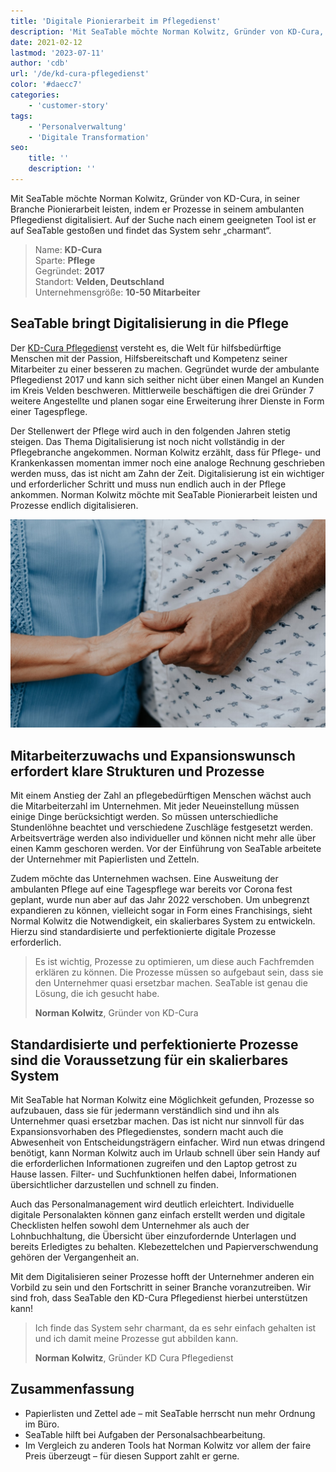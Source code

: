```yaml
---
title: 'Digitale Pionierarbeit im Pflegedienst'
description: 'Mit SeaTable möchte Norman Kolwitz, Gründer von KD-Cura, in seiner Branche Pionierarbeit leisten, indem er Prozesse in seinem ambulanten Pflegedienst digitalisiert. Auf der Suche nach einem geeigneten Tool ist er auf SeaTable gestoßen und findet das System sehr charmant.'
date: 2021-02-12
lastmod: '2023-07-11'
author: 'cdb'
url: '/de/kd-cura-pflegedienst'
color: '#daecc7'
categories:
    - 'customer-story'
tags:
    - 'Personalverwaltung'
    - 'Digitale Transformation'
seo:
    title: ''
    description: ''
---
```


Mit SeaTable möchte Norman Kolwitz, Gründer von KD-Cura, in seiner Branche Pionierarbeit leisten, indem er Prozesse in seinem ambulanten Pflegedienst digitalisiert. Auf der Suche nach einem geeigneten Tool ist er auf SeaTable gestoßen und findet das System sehr „charmant“.

> Name: **KD-Cura**<br>
> Sparte: **Pflege**<br>
> Gegründet: **2017**<br>
> Standort: **Velden, Deutschland**<br>
> Unternehmensgröße: **10-50 Mitarbeiter**<br>

## SeaTable bringt Digitalisierung in die Pflege

Der [KD-Cura Pflegedienst](https://www.kd-cura.de) versteht es, die Welt für hilfsbedürftige Menschen mit der Passion, Hilfsbereitschaft und Kompetenz seiner Mitarbeiter zu einer besseren zu machen. Gegründet wurde der ambulante Pflegedienst 2017 und kann sich seither nicht über einen Mangel an Kunden im Kreis Velden beschweren. Mittlerweile beschäftigen die drei Gründer 7 weitere Angestellte und planen sogar eine Erweiterung ihrer Dienste in Form einer Tagespflege.

Der Stellenwert der Pflege wird auch in den folgenden Jahren stetig steigen. Das Thema Digitalisierung ist noch nicht vollständig in der Pflegebranche angekommen. Norman Kolwitz erzählt, dass für Pflege- und Krankenkassen momentan immer noch eine analoge Rechnung geschrieben werden muss, das ist nicht am Zahn der Zeit. Digitalisierung ist ein wichtiger und erforderlicher Schritt und muss nun endlich auch in der Pflege ankommen. Norman Kolwitz möchte mit SeaTable Pionierarbeit leisten und Prozesse endlich digitalisieren.

![Digitalisierung von Prozessen in der ambulanten Pflege mit SeaTable](KD-Cura-pionarbeit-in-der-pflege.jpg)

## Mitarbeiterzuwachs und Expansionswunsch erfordert klare Strukturen und Prozesse

Mit einem Anstieg der Zahl an pflegebedürftigen Menschen wächst auch die Mitarbeiterzahl im Unternehmen. Mit jeder Neueinstellung müssen einige Dinge berücksichtigt werden. So müssen unterschiedliche Stundenlöhne beachtet und verschiedene Zuschläge festgesetzt werden. Arbeitsverträge werden also individueller und können nicht mehr alle über einen Kamm geschoren werden. Vor der Einführung von SeaTable arbeitete der Unternehmer mit Papierlisten und Zetteln.

Zudem möchte das Unternehmen wachsen. Eine Ausweitung der ambulanten Pflege auf eine Tagespflege war bereits vor Corona fest geplant, wurde nun aber auf das Jahr 2022 verschoben. Um unbegrenzt expandieren zu können, vielleicht sogar in Form eines Franchisings, sieht Normal Kolwitz die Notwendigkeit, ein skalierbares System zu entwickeln. Hierzu sind standardisierte und perfektionierte digitale Prozesse erforderlich.

> Es ist wichtig, Prozesse zu optimieren, um diese auch Fachfremden erklären zu können. Die Prozesse müssen so aufgebaut sein, dass sie den Unternehmer quasi ersetzbar machen. SeaTable ist genau die Lösung, die ich gesucht habe.
>
> **Norman Kolwitz**, Gründer von KD-Cura

## Standardisierte und perfektionierte Prozesse sind die Voraussetzung für ein skalierbares System

Mit SeaTable hat Norman Kolwitz eine Möglichkeit gefunden, Prozesse so aufzubauen, dass sie für jedermann verständlich sind und ihn als Unternehmer quasi ersetzbar machen. Das ist nicht nur sinnvoll für das Expansionsvorhaben des Pflegedienstes, sondern macht auch die Abwesenheit von Entscheidungsträgern einfacher. Wird nun etwas dringend benötigt, kann Norman Kolwitz auch im Urlaub schnell über sein Handy auf die erforderlichen Informationen zugreifen und den Laptop getrost zu Hause lassen. Filter- und Suchfunktionen helfen dabei, Informationen übersichtlicher darzustellen und schnell zu finden.

Auch das Personalmanagement wird deutlich erleichtert. Individuelle digitale Personalakten können ganz einfach erstellt werden und digitale Checklisten helfen sowohl dem Unternehmer als auch der Lohnbuchhaltung, die Übersicht über einzufordernde Unterlagen und bereits Erledigtes zu behalten. Klebezettelchen und Papierverschwendung gehören der Vergangenheit an.

Mit dem Digitalisieren seiner Prozesse hofft der Unternehmer anderen ein Vorbild zu sein und den Fortschritt in seiner Branche voranzutreiben. Wir sind froh, dass SeaTable den KD-Cura Pflegedienst hierbei unterstützen kann!

> Ich finde das System sehr charmant, da es sehr einfach gehalten ist und ich damit meine Prozesse gut abbilden kann.
>
> **Norman Kolwitz**, Gründer KD Cura Pflegedienst

## Zusammenfassung

- Papierlisten und Zettel ade – mit SeaTable herrscht nun mehr Ordnung im Büro.
- SeaTable hilft bei Aufgaben der Personalsachbearbeitung.
- Im Vergleich zu anderen Tools hat Norman Kolwitz vor allem der faire Preis überzeugt – für diesen Support zahlt er gerne.
